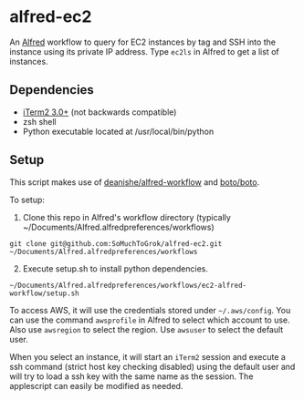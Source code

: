 # alfred-ec2

An [Alfred](https://www.alfredapp.com) workflow to query for EC2 instances by tag and SSH into the instance using its private IP address. Type `ec2ls` in Alfred to get a list of instances.

## Dependencies
- [iTerm2 3.0+](https://www.iterm2.com/downloads.html) (not backwards compatible)
- zsh shell
- Python executable located at /usr/local/bin/python

## Setup

This script makes use of
[deanishe/alfred-workflow](https://github.com/deanishe/alfred-workflow) and
[boto/boto](https://github.com/boto/boto).

To setup:
1) Clone this repo in Alfred's workflow directory (typically ~/Documents/Alfred.alfredpreferences/workflows)
```
git clone git@github.com:SoMuchToGrok/alfred-ec2.git ~/Documents/Alfred.alfredpreferences/workflows
```
2) Execute setup.sh to install python dependencies.
```
~/Documents/Alfred.alfredpreferences/workflows/ec2-alfred-workflow/setup.sh
```

To access AWS, it will use the credentials stored under `~/.aws/config`. You
can use the command `awsprofile` in Alfred to select which account to use. Also use
`awsregion` to select the region. Use `awsuser` to select the default user.

When you select an instance, it will start an `iTerm2` session and execute a
ssh command (strict host key checking disabled) using the default user and will try to load a ssh key with the
same name as the session. The applescript can easily be modified as needed.
